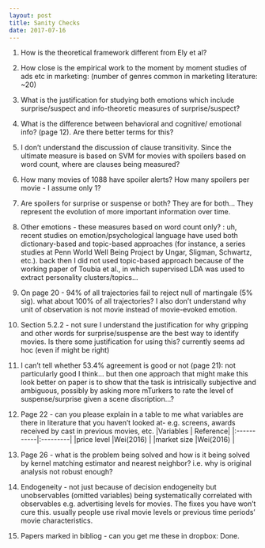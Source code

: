 ```yaml
---
layout: post
title: Sanity Checks
date: 2017-07-16
---
```



1. How is the theoretical framework different from Ely et al?

2. How close is the empirical work to the moment by moment studies of ads etc in marketing: (number of genres common in marketing literature: ~20)

3. What is the justification for studying both emotions which include surprise/suspect and info-theoretic measures of surprise/suspect?  

4. What is the difference between behavioral and cognitive/ emotional info?  (page 12).  Are there better terms for this?

5. I don’t understand the discussion of clause transitivity.  Since the ultimate measure is based on SVM for movies with spoilers based on word count, where are clauses being measured?

6. How many movies of 1088 have spoiler alerts? How many spoilers per movie - I assume only 1?


7. Are spoilers for surprise or suspense or both? They are for both... They represent the evolution of more important information over time.


8. Other emotions - these measures based on word count only? : uh, recent studies on emotion/psychological language have used both dictionary-based and topic-based approaches (for instance, a series studies at Penn World Well Being Project by Ungar, Sligman, Schwartz, etc.). back then I did not used topic-based approach because of the working paper of Toubia et al., in which supervised LDA was used to extract personality clusters/topics...

9. On page 20 - 94% of all trajectories fail to reject null of martingale (5% sig). what about 100% of all trajectories?  I also don’t understand why unit of observation is not movie instead of movie-evoked emotion.

10. Section 5.2.2 - not sure I understand the justification for why gripping and other words for surprise/suspense are the best way to identify movies.   Is there some justification for using this?  currently seems ad hoc (even if might be right)

11. I can’t tell whether 53.4% agreement is good or not (page 21): not particularly good I think... but then one approach that might make this look better on paper is to show that the task is intrisically subjective and ambiguous, possibly by asking more mTurkers to rate the level of suspense/surprise given a scene discription...?


12. Page 22 -  can you please explain in a table to me what variables are there in literature that you haven’t looked at-  e.g. screens, awards received by cast in previous movies, etc.
|Variables   | Reference|
|:-----------|:---------|
|price level |Wei(2016) |
|market size |Wei(2016) |


13. Page 26 -  what is the problem being solved and how is it being solved by kernel matching estimator and nearest neighbor?   i.e. why is original analysis not robust enough?

14. Endogeneity - not just because of decision endogeneity but unobservables (omitted variables) being systematically correlated with observables e.g. advertising levels for movies.  The fixes you have won’t cure this.   usually people use rival movie levels or previous time periods’ movie characteristics.

15. Papers marked in bibliog -  can you get me these in dropbox: Done.
